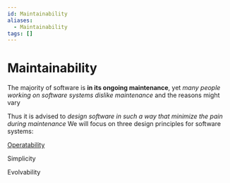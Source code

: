 ```yaml
---
id: Maintainability
aliases:
  - Maintainability
tags: []
---
```


# Maintainability

The majority of software is **in its ongoing maintenance**, yet _many people working on software systems dislike maintenance_ and the reasons might vary

Thus it is advised to _design software in such a way that minimize the pain during maintenance_ We will focus on three design principles for software systems:

[Operatability](01-Areas/Computer/System%20Design/DDIA/Chapter%201/Operatability.md)

Simplicity

Evolvability

